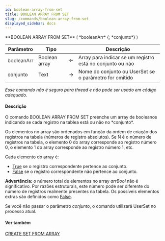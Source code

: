 ```yaml
---
id: boolean-array-from-set
title: BOOLEAN ARRAY FROM SET
slug: /commands/boolean-array-from-set
displayed_sidebar: docs
---
```


<!--REF #_command_.BOOLEAN ARRAY FROM SET.Syntax-->**BOOLEAN ARRAY FROM SET** ( *booleanArr* {; *conjunto*} )<!-- END REF-->
<!--REF #_command_.BOOLEAN ARRAY FROM SET.Params-->
| Parâmetro | Tipo |  | Descrição |
| --- | --- | --- | --- |
| booleanArr | Boolean array | &#8592; | Array para indicar se um registro está no conjunto ou não |
| conjunto | Text | &#8594;  | Nome do conjunto ou UserSet se o parâmetro for omitido |

<!-- END REF-->

*Esse comando não é seguro para thread e não pode ser usado em código adequado.*


#### Descrição 

<!--REF #_command_.BOOLEAN ARRAY FROM SET.Summary-->O comando BOOLEAN ARRAY FROM SET  preenche um array de booleanos indicando se cada registro na tablea está ou não no *conjunto*.<!-- END REF--> 

Os elementos no array são ordenados em função da ordem de criação dos registros na tabela (números de registro absolutos). Se N é o número de registros na tabela, o elemento 0 do array corresponde ao registro número 0, o elemento 1 do array corresponde ao registro número 1, etc. 

Cada elemento do array é:

* [True](true.md "True") se o registro correspondente pertence ao conjunto.
* [False](false.md "False") se o registro correspondente não pertence ao conjunto.

**Advertência:** o número total de elementos no array *arrBool* não é significativo. Por razões estruturais, este número pode ser diferente do número de registros realmente presentes na tabela. Os possíveis elementos extras são definidos como [False](false.md "False").

Se você não passar o parâmetro *conjunto*, o comando utilizará UserSet no processo atual.

#### Ver também 

[CREATE SET FROM ARRAY](create-set-from-array.md)  